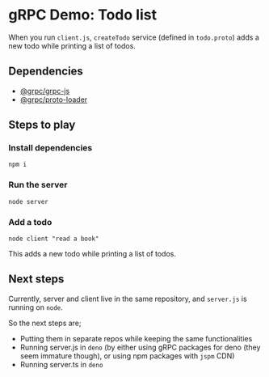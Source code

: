 # gRPC Demo: Todo list

When you run `client.js`, `createTodo` service (defined in `todo.proto`) adds a new todo while printing a list of todos.

## Dependencies

- [@grpc/grpc-js](https://www.npmjs.com/package/@grpc/grpc-js)
- [@grpc/proto-loader](https://www.npmjs.com/package/@grpc/proto-loader)

## Steps to play

### Install dependencies

```
npm i
```

### Run the server

```
node server
```

### Add a todo

```
node client "read a book"
```

This adds a new todo while printing a list of todos.

## Next steps

Currently, server and client live in the same repository, and `server.js` is running on `node`.

So the next steps are;

- Putting them in separate repos while keeping the same functionalities
- Running server.js in `deno` (by either using gRPC packages for deno (they seem immature though), or using npm packages with `jspm` CDN)
- Running server.ts in `deno`
